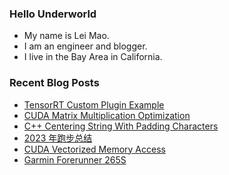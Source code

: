 ### Hello Underworld

- My name is Lei Mao.
- I am an engineer and blogger.
- I live in the Bay Area in California.


### Recent Blog Posts

<!-- BLOG-POST-LIST:START -->
- [TensorRT Custom Plugin Example](https://leimao.github.io/blog/TensorRT-Custom-Plugin-Example/)
- [CUDA Matrix Multiplication Optimization](https://leimao.github.io/article/CUDA-Matrix-Multiplication-Optimization/)
- [C++ Centering String With Padding Characters](https://leimao.github.io/blog/CPP-Center-String-With-Padding-Characters/)
- [2023 年跑步总结](https://leimao.github.io/essay/2023%E5%B9%B4%E8%B7%91%E6%AD%A5%E6%80%BB%E7%BB%93/)
- [CUDA Vectorized Memory Access](https://leimao.github.io/blog/CUDA-Vectorized-Memory-Access/)
- [Garmin Forerunner 265S](https://leimao.github.io/blog/Garmin-Forerunner-265S/)
<!-- BLOG-POST-LIST:END -->
